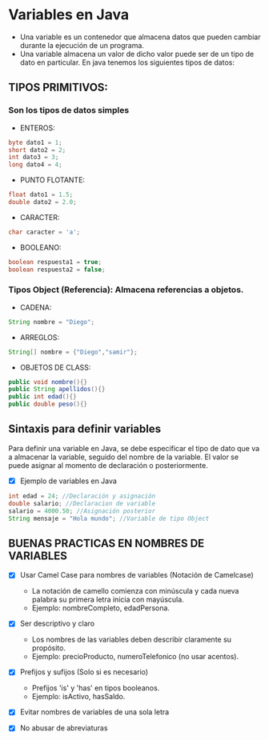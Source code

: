 # Variables en Java

 - Una variable es un contenedor que almacena datos que pueden cambiar 
   durante la ejecución de un programa.
 - Una variable almacena un valor de dicho valor puede ser de un tipo 
   de dato en particular. En java tenemos los siguientes tipos de datos:

## TIPOS PRIMITIVOS:

### Son los tipos de datos simples
- ENTEROS:
```java
byte dato1 = 1;
short dato2 = 2;
int dato3 = 3;
long dato4 = 4;
```
- PUNTO FLOTANTE:
```java
float dato1 = 1.5;
double dato2 = 2.0;
```
- CARACTER:
```java
char caracter = 'a';
```
- BOOLEANO:
```java
boolean respuesta1 = true;
boolean respuesta2 = false;
```
### Tipos Object (Referencia): Almacena referencias a objetos.

- CADENA:
```java
String nombre = "Diego";
```
- ARREGLOS:
```java
String[] nombre = {"Diego","samir"};
```
- OBJETOS DE CLASS:
```java
public void nombre(){}
public String apellidos(){}
public int edad(){}
public double peso(){}
```

## Sintaxis para definir variables

Para definir una variable en Java, se debe especificar el tipo de 
dato que va a almacenar la variable, seguido del nombre de la variable. 
El valor se puede asignar al momento de declaración o posteriormente.

-[x] Ejemplo de variables en Java
```java
int edad = 24; //Declaración y asignación
double salario; //Declaracion de variable
salario = 4000.50; //Asignación posterior
String mensaje = "Hola mundo"; //Variable de tipo Object
```
## BUENAS PRACTICAS EN NOMBRES DE VARIABLES

- [x] Usar Camel Case para nombres de variables (Notación de Camelcase)
  - La notación de camello comienza con minúscula y cada nueva palabra
  su primera letra inicia con mayúscula. 
  - Ejemplo: nombreCompleto, edadPersona.
- [x] Ser descriptivo y claro
  - Los nombres de las variables deben describir claramente su propósito.
  - Ejemplo: precioProducto, numeroTelefonico (no usar acentos).
- [x] Prefijos y sufijos (Solo si es necesario)
  - Prefijos 'is' y 'has' en tipos booleanos.
  - Ejemplo: isActivo, hasSaldo.
- [x] Evitar nombres de variables de una sola letra
- [x] No abusar de abreviaturas

